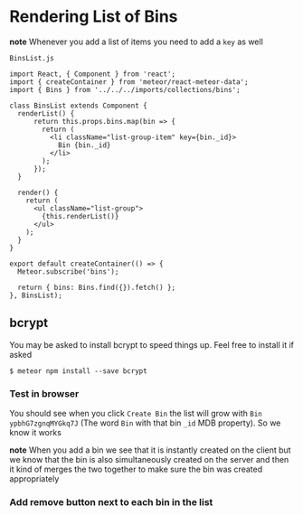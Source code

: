 # Rendering List of Bins
**note** Whenever you add a list of items you need to add a `key` as well

`BinsList.js`

```
import React, { Component } from 'react';
import { createContainer } from 'meteor/react-meteor-data';
import { Bins } from '../../../imports/collections/bins';

class BinsList extends Component {
  renderList() {
      return this.props.bins.map(bin => {
        return (
          <li className="list-group-item" key={bin._id}>
            Bin {bin._id}
          </li>
        );
      });
  }

  render() {
    return (
      <ul className="list-group">
        {this.renderList()}
      </ul>
    );
  }
}

export default createContainer(() => {
  Meteor.subscribe('bins');

  return { bins: Bins.find({}).fetch() };
}, BinsList);
```

## bcrypt
You may be asked to install bcrypt to speed things up. Feel free to install it if asked

`$ meteor npm install --save bcrypt`

### Test in browser
You should see when you click `Create Bin` the list will grow with `Bin ypbhG7zgnqMYGkq7J` (The word `Bin` with that bin `_id` MDB property). So we know it works

**note** When you add a bin we see that it is instantly created on the client but we know that the bin is also simultaneously created on the server and then it kind of merges the two together to make sure the bin was created appropriately

### Add remove button next to each bin in the list





